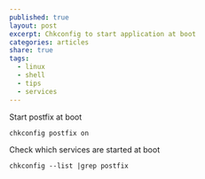 ```yaml
---
published: true
layout: post
excerpt: Chkconfig to start application at boot
categories: articles
share: true
tags:
  - linux
  - shell
  - tips
  - services
---
```


Start postfix at boot
```shell
chkconfig postfix on
```

Check which services are started at boot

```shell
chkconfig --list |grep postfix
```